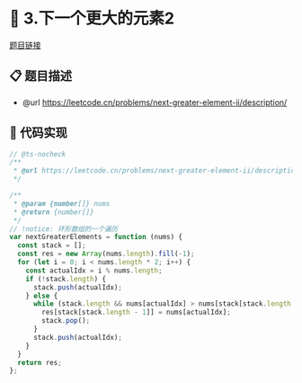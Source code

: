 # 🎪 3.下一个更大的元素2

[题目链接](https://leetcode.cn/problems/next-greater-element-ii/description/)

## 📋 题目描述
* @url https://leetcode.cn/problems/next-greater-element-ii/description/

## 📃 代码实现
```typescript
// @ts-nocheck
/**
 * @url https://leetcode.cn/problems/next-greater-element-ii/description/
 */

/**
 * @param {number[]} nums
 * @return {number[]}
 */
// !notice: 环形数组的一个遍历
var nextGreaterElements = function (nums) {
  const stack = [];
  const res = new Array(nums.length).fill(-1);
  for (let i = 0; i < nums.length * 2; i++) {
    const actualIdx = i % nums.length;
    if (!stack.length) {
      stack.push(actualIdx);
    } else {
      while (stack.length && nums[actualIdx] > nums[stack[stack.length - 1]]) {
        res[stack[stack.length - 1]] = nums[actualIdx];
        stack.pop();
      }
      stack.push(actualIdx);
    }
  }
  return res;
};

```
